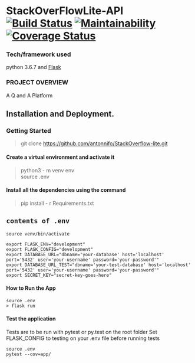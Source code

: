 # StackOverFlowLite-API [![Build Status](https://travis-ci.org/antonnifo/StackOverflow-lite.svg?branch=develop)](https://travis-ci.org/antonnifo/StackOverflow-lite) [![Maintainability](https://api.codeclimate.com/v1/badges/5c190be007229b41d114/maintainability)](https://codeclimate.com/github/antonnifo/StackOverflow-lite/maintainability) [![Coverage Status](https://coveralls.io/repos/github/antonnifo/StackOverflow-lite/badge.svg?branch=develop)](https://coveralls.io/github/antonnifo/StackOverflow-lite?branch=develop)

### Tech/framework used  
python 3.6.7 and [Flask](http://flask.pocoo.org/docs/dev/)   
### PROJECT OVERVIEW  
A Q and A Platform  
## Installation and Deployment. 
### Getting Started 
> git clone https://github.com/antonnifo/StackOverflow-lite.git 
#### Create a virtual environment and activate it 
> python3 - m venv env  
> source .env  
#### Install all the dependencies using the command
> pip install - r Requirements.txt
## `contents of .env`   
```  
source venv/bin/activate  

export FLASK_ENV="development"   
export FLASK_CONFIG="development"  
export DATABASE_URL="dbname='your-database' host='localhost' port='5432' user='your-username' password='your-password'"   
export DATABASE_URL_TEST="dbname='your-test-database' host='localhost' port='5432' user='your-username' password='your-password'"   
export SECRET_KEY="secret-key-goes-here"
``` 
#### How to Run the App
 ```   
source .env
> flask run   
```

#### Test the application  
Tests are to be run with pytest or py.test on the root folder
Set FLASK_CONFIG to testing on your .env file before running tests   
```
source .env
pytest --cov=app/
